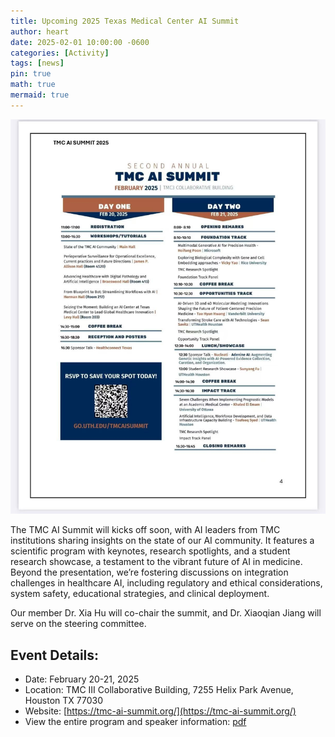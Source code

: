 ```yaml
---
title: Upcoming 2025 Texas Medical Center AI Summit
author: heart
date: 2025-02-01 10:00:00 -0600
categories: [Activity]
tags: [news]
pin: true
math: true
mermaid: true
---
```


![announcement](/assets/img/activities/aisummit2502.jpeg)

The TMC AI Summit will kicks off soon, with AI leaders from TMC institutions sharing insights on the state of our AI community. It features a scientific program with keynotes, research spotlights, and a student research showcase, a testament to the vibrant future of AI in medicine. Beyond the presentation, we’re fostering discussions on integration challenges in healthcare AI, including regulatory and ethical considerations, system safety, educational strategies, and clinical deployment.

Our member Dr. Xia Hu will co-chair the summit, and Dr. Xiaoqian Jiang will serve on the steering committee.

## Event Details:
+ Date: February 20-21, 2025
+ Location: TMC III Collaborative Building, 7255 Helix Park Avenue, Houston TX 77030
+ Website: [https://tmc-ai-summit.org/](https://tmc-ai-summit.org/)
+ View the entire program and speaker information: [pdf](https://sbmi.uth.edu/center-translational-ai/assets/documents/tmc-ai-summit-2025.pdf)